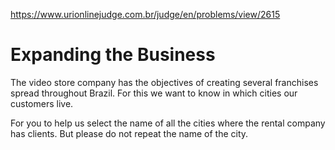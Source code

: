 https://www.urionlinejudge.com.br/judge/en/problems/view/2615

# Expanding the Business

The video store company has the objectives of creating several franchises
spread throughout Brazil. For this we want to know in which cities our
customers live.

For you to help us select the name of all the cities where the rental company
has clients. But please do not repeat the name of the city.
